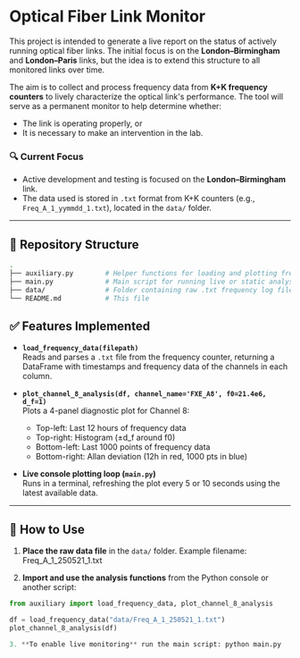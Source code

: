# Optical Fiber Link Monitor

This project is intended to generate a live report on the status of actively running optical fiber links. The initial focus is on the **London–Birmingham** and **London–Paris** links, but the idea is to extend this structure to all monitored links over time.

The aim is to collect and process frequency data from **K+K frequency counters** to lively characterize the optical link's performance. The tool will serve as a permanent monitor to help determine whether:
- The link is operating properly, or
- It is necessary to make an intervention in the lab.

### 🔍 Current Focus

- Active development and testing is focused on the **London–Birmingham** link.
- The data used is stored in `.txt` format from K+K counters (e.g., `Freq_A_1_yymmdd_1.txt`), located in the `data/` folder.

---

## 📁 Repository Structure

```bash
.
├── auxiliary.py        # Helper functions for loading and plotting frequency data
├── main.py             # Main script for running live or static analysis
├── data/               # Folder containing raw .txt frequency log files
└── README.md           # This file
```

## ✅ Features Implemented

- **`load_frequency_data(filepath)`**  
  Reads and parses a `.txt` file from the frequency counter, returning a DataFrame with timestamps and frequency data of the channels in each column.

- **`plot_channel_8_analysis(df, channel_name='FXE_A8', f0=21.4e6, d_f=1)`**  
  Plots a 4-panel diagnostic plot for Channel 8:
  - Top-left: Last 12 hours of frequency data
  - Top-right: Histogram (±d_f around f0)
  - Bottom-left: Last 1000 points of frequency data
  - Bottom-right: Allan deviation (12h in red, 1000 pts in blue)

- **Live console plotting loop (`main.py`)**  
  Runs in a terminal, refreshing the plot every 5 or 10 seconds using the latest available data.

---

## 🚀 How to Use

1. **Place the raw data file** in the `data/` folder. Example filename:  Freq_A_1_250521_1.txt

2. **Import and use the analysis functions** from the Python console or another script:
```python
from auxiliary import load_frequency_data, plot_channel_8_analysis

df = load_frequency_data("data/Freq_A_1_250521_1.txt")
plot_channel_8_analysis(df)

3. **To enable live monitoring** run the main script: python main.py
